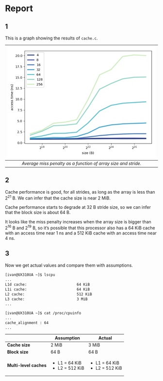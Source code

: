# Report

## 1

This is a graph showing the results of `cache.c`.

| ![Graph](images/graph.png) |
| :---: |
| *Average miss penalty as a function of array size and stride.* |

## 2

Cache performance is good, for all strides, as long as the array is less than 2<sup>21</sup> B. We can infer that the cache size is near 2 MiB.

Cache performance starts to degrade at 32 B stride size, so we can infer that the block size is about 64 B.

It looks like the miss penalty increases when the array size is bigger than 2<sup>16</sup> B and 2<sup>19</sup> B, so it’s possible that this processor also has a 64 KiB cache with an access time near 1 ns and a 512 KiB cache with an access time near 4 ns.

## 3

Now we get actual values and compare them with assumptions.

```console
[ivan@UX310UA ~]$ lscpu
...
L1d cache:                       64 KiB
L1i cache:                       64 KiB
L2 cache:                        512 KiB
L3 cache:                        3 MiB
...
```

```console
[ivan@UX310UA ~]$ cat /proc/cpuinfo
...
cache_alignment : 64
...
```

|| Assumption | Actual
--- | --- | ---
**Cache size** | 2 MiB | 3 MiB
**Block size** | 64 B | 64 B
**Multi-level caches** | <ul><li>L1 = 64 KiB</li><li>L2 = 512 KiB</li></ul> | <ul><li>L1 = 64 KiB</li><li>L2 = 512 KiB</li></ul>